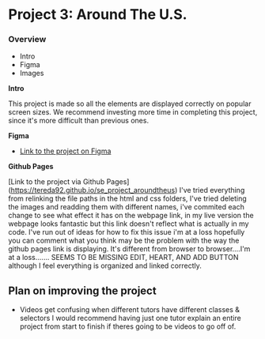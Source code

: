 # Project 3: Around The U.S.

### Overview

- Intro
- Figma
- Images

**Intro**

This project is made so all the elements are displayed correctly on popular screen sizes. We recommend investing more time in completing this project, since it's more difficult than previous ones.

**Figma**

- [Link to the project on Figma](https://www.figma.com/file/ii4xxsJ0ghevUOcssTlHZv/Sprint-3%3A-Around-the-US?node-id=0%3A1)

**Github Pages**

[Link to the project via Github Pages] (https://tereda92.github.io/se_project_aroundtheus) I've tried everything from relinking the file paths in the html and css folders, I've tried deleting the images and readding them with different names, i've commited each change to see what effect it has on the webpage link, in my live version the webpage looks fantastic but this link doesn't reflect what is actually in my code. I've run out of ideas for how to fix this issue i'm at a loss hopefully you can comment what you think may be the problem with the way the github pages link is displaying. It's different from browser to browser....I'm at a loss....... SEEMS TO BE MISSING EDIT, HEART, AND ADD BUTTON although I feel everything is organized and linked correctly.

## Plan on improving the project

- Videos get confusing when different tutors have different classes & selectors I would recommend having just one tutor explain an entire project from start to finish if theres going to be videos to go off of.
